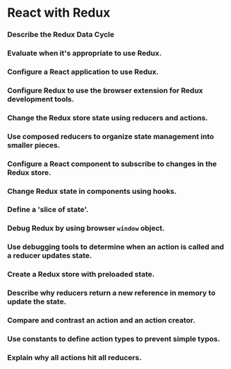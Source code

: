 # React with Redux

### Describe the Redux Data Cycle
### Evaluate when it's appropriate to use Redux.
### Configure a React application to use Redux.
### Configure Redux to use the browser extension for Redux development tools.
### Change the Redux store state using reducers and actions.
### Use composed reducers to organize state management into smaller pieces.
### Configure a React component to subscribe to changes in the Redux store.
### Change Redux state in components using hooks.
### Define a 'slice of state'.
### Debug Redux by using browser `window` object.
### Use debugging tools to determine when an action is called and a reducer updates state.
### Create a Redux store with preloaded state.
### Describe why reducers return a new reference in memory to update the state.
### Compare and contrast an action and an action creator.
### Use constants to define action types to prevent simple typos.
### Explain why all actions hit all reducers.